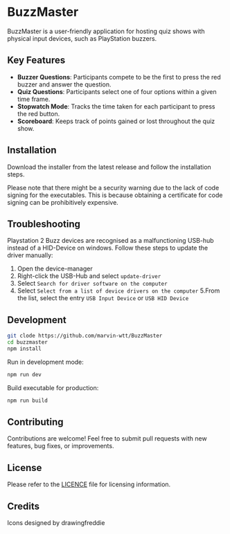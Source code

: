 # BuzzMaster

BuzzMaster is a user-friendly application for hosting quiz shows with physical input devices, such as PlayStation buzzers.

## Key Features

- **Buzzer Questions**: Participants compete to be the first to press the red buzzer and answer the question.
- **Quiz Questions**: Participants select one of four options within a given time frame.
- **Stopwatch Mode**: Tracks the time taken for each participant to press the red button.
- **Scoreboard**: Keeps track of points gained or lost throughout the quiz show.

## Installation

Download the installer from the latest release and follow the installation steps.

Please note that there might be a security warning due to the lack of code signing for the executables.
This is because obtaining a certificate for code signing can be prohibitively expensive.

## Troubleshooting

Playstation 2 Buzz devices are recognised as a malfunctioning USB-hub instead of a HID-Device on windows.
Follow these steps to update the driver manually:

1. Open the device-manager
2. Right-click the USB-Hub and select `update-driver`
3. Select `Search for driver software on the computer`
4. Select `Select from a list of device drivers on the computer`
   5.From the list, select the entry `USB Input Device` or `USB HID Device`

## Development

```sh
git clode https://github.com/marvin-wtt/BuzzMaster
cd buzzmaster
npm install
```

Run in development mode:

```sh
npm run dev
```

Build executable for production:

```sh
npm run build
```

## Contributing

Contributions are welcome! Feel free to submit pull requests with new features, bug fixes, or improvements.

## License

Please refer to the [LICENCE](LICENCE) file for licensing information.

## Credits

Icons designed by drawingfreddie
